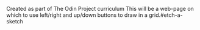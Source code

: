 Created as part of The Odin Project curriculum This will be a web-page on which to use left/right and up/down buttons to draw in a grid.#etch-a-sketch